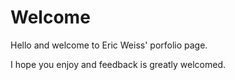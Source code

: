 # Welcome
Hello and welcome to Eric Weiss' porfolio page.

I hope you enjoy and feedback is greatly welcomed.
